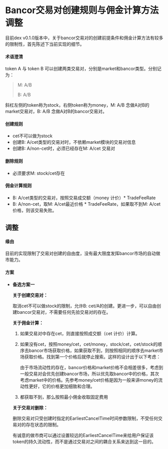# Bancor交易对创建规则与佣金计算方法调整

目前dex v0.1.0版本中，关于bancor交易对的创建前提条件和佣金计算方法有较多的限制性，首先陈述下当前实现的细节。

#### 术语澄清

token A 与 token B 可以创建两类交易对，分别是market和bancor类型。分别记为：

> M: A/B
>
> B:  A/B

斜杠左侧的token称为stock，右侧token称为money，M: A/B 念做A对B的market交易对，B: A/B 念做A对B的bancor交易对。

#### 创建规则

- cet不可以做为stock
- 创建B: A/cet类型的交易对时，不依赖market模块的交易对信息
- 创建B: A/non-cet时，必须已经存在M: A/cet 交易对

#### 删除规则

- 必须要求M: stock/cet存在

#### 佣金计算规则

- B: A/cet类型的交易对，按照交易成交额（money 计价）* TradeFeeRate
- B: A/non-cet，取M: A/cet最近价格 * TradeFeeRate，如果取不到M: A/cet价格，则该交易失败。



## 调整

#### 缘由

目前的实现限制了交易对创建的自由度，没有最大限度发挥bancor市场的自动做市能力。

#### 方案

- **备选方案一**

  **关于创建交易对：**

  取消cet不可以做stock的限制，允许B: cet/A的创建。更进一步，可以自由创建bancor交易对，不需要任何先验交易对的存在。

  **关于佣金计算：**

  1. 如果交易对中存在cet，则直接按照成交额（cet 计价）计算。

  2. 如果没有cet，按照money/cet，cet/money，stock/cet，cet/stock的顺序去bancor市场获取价格，如果获取不到，则按照相同的顺序去market市场获取价格。找到第一个价格后就停止搜索。这样的设计出于以下考虑：

     由于市场流动性的存在，bancor价格和market价格不会相差很多，考虑到一般交易对会优先创建bancor市场，所以优先取bancor中的价格，其次考虑market中的价格。先参考money/cet价格是因为一般来讲money的流动性更好，它的价格更加细致和合理。

  3. 都获取不到，那么按照最小佣金收取固定费用

  **关于交易对删除：**

  删除交易对只受创建时指定的EarliestCancelTime时间参数限制，不受任何交易对的存在状态的限制。

  有诚意的做市商可以通过设置较远的EarliestCancelTime来给用户保证该token的持久流动性，而不是通过交易对之间的耦合关系来达到这一目的。

